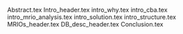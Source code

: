 Abstract.tex
Intro_header.tex
intro_why.tex
intro_cba.tex
intro_mrio_analysis.tex
intro_solution.tex
intro_structure.tex
MRIOs_header.tex
DB_desc_header.tex
Conclusion.tex